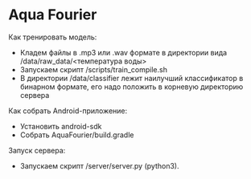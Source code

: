 # Aqua Fourier
Как тренировать модель:
* Кладем файлы в .mp3 или .wav формате в директории вида /data/raw_data/<температура воды>
* Запускаем скрипт /scripts/train_compile.sh
* В директории /data/classifier лежит наилучший классификатор в бинарном формате, его надо положить в корневую директорию сервера

Как собрать Android-приложение:
* Установить android-sdk
* Собрать AquaFourier/build.gradle

Запуск сервера:
* Запускаем скрипт /server/server.py (python3). 
